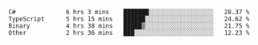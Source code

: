 <!--START_SECTION:waka-->

```text
C#              6 hrs 3 mins    ███████░░░░░░░░░░░░░░░░░░   28.37 %
TypeScript      5 hrs 15 mins   ██████░░░░░░░░░░░░░░░░░░░   24.62 %
Binary          4 hrs 38 mins   █████▒░░░░░░░░░░░░░░░░░░░   21.75 %
Other           2 hrs 36 mins   ███░░░░░░░░░░░░░░░░░░░░░░   12.23 %
```

<!--END_SECTION:waka-->
